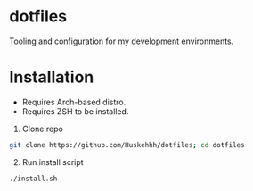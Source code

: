 # dotfiles

Tooling and configuration for my development environments.

# Installation

- Requires Arch-based distro.
- Requires ZSH to be installed.

1. Clone repo

```bash
git clone https://github.com/Huskehhh/dotfiles; cd dotfiles
```

2. Run install script

```bash
./install.sh
```
